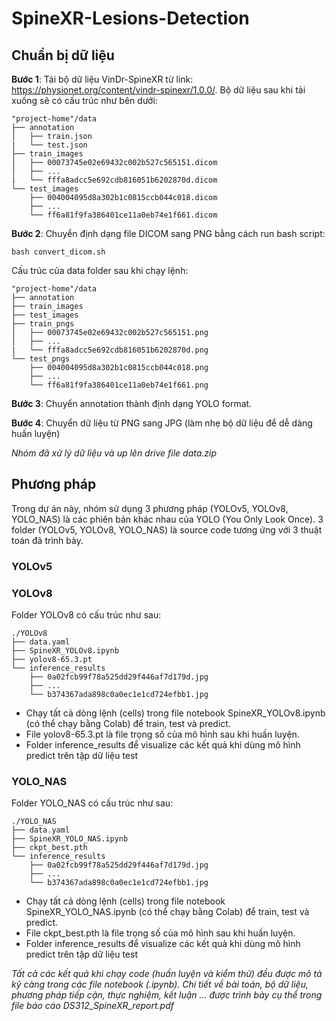 # SpineXR-Lesions-Detection

## Chuẩn bị dữ liệu

**Bước 1**: Tải bộ dữ liệu VinDr-SpineXR từ link: https://physionet.org/content/vindr-spinexr/1.0.0/. Bộ dữ liệu sau khi tải xuống sẽ có cấu trúc như bên dưới:

```
"project-home"/data
├── annotation
│   ├── train.json
|   └── test.json
├── train_images
│   ├── 00073745e02e69432c002b527c565151.dicom
│   ├── ...
|   └── fffa8adcc5e692cdb816051b6202870d.dicom
└── test_images
    ├── 004004095d8a302b1c0815ccb044c018.dicom
    ├── ...
    └── ff6a81f9fa386401ce11a0eb74e1f661.dicom
```

**Bước 2**: Chuyển định dạng file DICOM sang PNG bằng cách run bash script:

    bash convert_dicom.sh

Cấu trúc của data folder sau khi chạy lệnh:

```
"project-home"/data
├── annotation
├── train_images
├── test_images
├── train_pngs
│   ├── 00073745e02e69432c002b527c565151.png
│   ├── ...
|   └── fffa8adcc5e692cdb816051b6202870d.png
└── test_pngs
    ├── 004004095d8a302b1c0815ccb044c018.png
    ├── ...
    └── ff6a81f9fa386401ce11a0eb74e1f661.png
```

**Bước 3**: Chuyển annotation thành định dạng YOLO format.

**Bước 4**: Chuyển dữ liệu từ PNG sang JPG (làm nhẹ bộ dữ liệu để dễ dàng huấn luyện)

_Nhóm đã xử lý dữ liệu và up lên drive file data.zip_

## Phương pháp
Trong dự án này, nhóm sử dụng 3 phương pháp (YOLOv5, YOLOv8, YOLO_NAS) là các phiên bản khác nhau của YOLO (You Only Look Once). 3 folder (YOLOv5, YOLOv8, YOLO_NAS) là source code tương ứng với 3 thuật toán đã trình bày.

### YOLOv5

### YOLOv8
Folder YOLOv8 có cấu trúc như sau:

```
./YOLOv8
├── data.yaml
├── SpineXR_YOLOv8.ipynb
├── yolov8-65.3.pt
└── inference_results
    ├── 0a02fcb99f78a525dd29f446af7d179d.jpg
    ├── ...
    └── b374367ada898c0a0ec1e1cd724efbb1.jpg
```

- Chạy tất cả dòng lệnh (cells) trong file notebook SpineXR_YOLOv8.ipynb (có thể chạy bằng Colab) để train, test và predict. 
- File yolov8-65.3.pt là file trọng số của mô hình sau khi huấn luyện.
- Folder inference_results để visualize các kết quả khi dùng mô hình predict trên tập dữ liệu test 

### YOLO_NAS
Folder YOLO_NAS có cấu trúc như sau:

```
./YOLO_NAS
├── data.yaml
├── SpineXR_YOLO_NAS.ipynb
├── ckpt_best.pth
└── inference_results
    ├── 0a02fcb99f78a525dd29f446af7d179d.jpg
    ├── ...
    └── b374367ada898c0a0ec1e1cd724efbb1.jpg
```

- Chạy tất cả dòng lệnh (cells) trong file notebook SpineXR_YOLO_NAS.ipynb (có thể chạy bằng Colab) để train, test và predict. 
- File ckpt_best.pth là file trọng số của mô hình sau khi huấn luyện.
- Folder inference_results để visualize các kết quả khi dùng mô hình predict trên tập dữ liệu test

_Tất cả các kết quả khi chạy code (huấn luyện và kiểm thử) đều được mô tả kỹ càng trong các file notebook (.ipynb). Chi tiết về bài toán, bộ dữ liệu, phương pháp tiếp cận, thực nghiệm, kết luận ... được trình bày cụ thể trong file báo cáo DS312_SpineXR_report.pdf_
